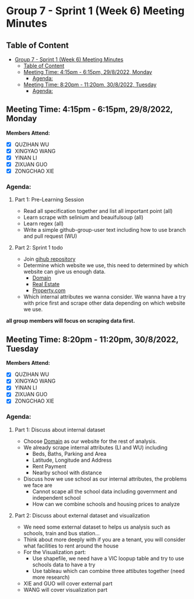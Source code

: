 # Group 7 - Sprint 1 (Week 6) Meeting Minutes

## Table of Content
- [Group 7 - Sprint 1 (Week 6) Meeting Minutes](#group-7---sprint-1-week-6-meeting-minutes)
  - [Table of Content](#table-of-content)
  - [Meeting Time: 4:15pm - 6:15pm, 29/8/2022, Monday](#meeting-time-415pm---615pm-2982022-monday)
    - [Agenda:](#agenda)
  - [Meeting Time: 8:20pm - 11:20pm, 30/8/2022, Tuesday](#meeting-time-820pm---1120pm-3082022-tuesday)
    - [Agenda:](#agenda-1)

## Meeting Time: 4:15pm - 6:15pm, 29/8/2022, Monday
**Members Attend:**

- [x] QUZIHAN WU
- [x] XINGYAO WANG
- [x] YINAN LI
- [x] ZIXUAN GUO
- [x] ZONGCHAO XIE

### Agenda:
1. Part 1: Pre-Learning Session
    - Read all specification together and list all important point (all)
    - Learn scrape with selinium and beauifulsoup (all)
    - Learn regex (all)
    - Write a simple github-group-user text including how to use branch and pull request (WU)

2. Part 2: Sprint 1 todo
    - Join [gihub repository]('https://github.com/MAST30034-Applied-Data-Science/generic-real-estate-consulting-project-group-7')
    - Determine which website we use, this need to determined by which website can give us enough data.
      - [Domain]('https://www.domain.com.au')
      - [Real Estate]('https://www.realestate.com.au')
      - [Property.com]('https://www.property.com.au/buy')
    - Which internal attributes we wanna consider. We wanna have a try with price first and scrape other data depending on which website we use.

**all group members will focus on scraping data first.**



## Meeting Time: 8:20pm - 11:20pm, 30/8/2022, Tuesday
**Members Attend:**

- [x] QUZIHAN WU
- [x] XINGYAO WANG
- [x] YINAN LI
- [x] ZIXUAN GUO
- [x] ZONGCHAO XIE

### Agenda:
1. Part 1: Discuss about internal dataset
    - Choose [Domain]('https://www.domain.com.au') as our website for the rest of analysis.
    - We already scrape internal attributes (LI and WU) including
       - Beds, Baths, Parking and Area
       - Latitude, Longitude and Address
       - Rent Payment
       - Nearby school with distance
    - Discuss how we use school as our internal attributes, the problems we face are
        - Cannot scape all the school data including government and independent school
        - How can we combine schools and housing prices to analyze
  
2. Part 2: Discuss about external dataset and visualization
    - We need some external dataset to helps us analysis such as schools, train and bus station...
    - Think about more deeply with if you are a tenant, you will consider what facilities to rent around the house
    - For the Visualization part:
        - Use shapefile, we need have a VIC loopup table and try to use schools data to have a try
        - Use tableau which can combine three attibutes together (need more research)
    - XIE and GUO will cover external part
    - WANG will cover visualization part